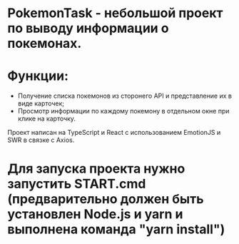 # PokemonTask - небольшой проект по выводу информации о покемонах.

# Функции:
- Получение списка покемонов из сторонего API и представление их в виде карточек;
- Просмотр информации по каждому покемону в отдельном окне при клике на карточку.

Проект написан на TypeScript и React с использованием EmotionJS и SWR в связке с Axios.

# Для запуска проекта нужно запустить START.cmd (предварительно должен быть установлен Node.js и yarn и выполнена команда "yarn install")